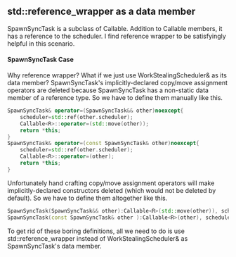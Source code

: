 ## std::reference_wrapper as a data member 

SpawnSyncTask is a subclass of Callable. Addition to Callable members, it has a reference to the scheduler. I find reference wrapper to be satisfyingly helpful in this scenario. 

#### SpawnSyncTask Case 

Why reference wrapper? What if we just use WorkStealingScheduler& as its data member? 
SpawnSyncTask's implicitly-declared copy/move assignment operators are deleted because SpawnSyncTask has a non-static data member of a reference type. So we have to define them manually like this.
```cpp
SpawnSyncTask& operator=(SpawnSyncTask&& other)noexcept{
    scheduler=std::ref(other.scheduler);
    Callable<R>::operator=(std::move(other));
    return *this;
}
SpawnSyncTask& operator=(const SpawnSyncTask& other)noexcept{
    scheduler=std::ref(other.scheduler);
    Callable<R>::operator=(other);
    return *this;
}	
```
Unfortunately hand crafting copy/move assignment operators will make implicitly-declared constructors deleted (which would not be deleted by default). So we have to define them altogether like this.
```cpp
SpawnSyncTask(SpawnSyncTask&& other):Callable<R>(std::move(other)), scheduler(scheduler){}
SpawnSyncTask(const SpawnSyncTask& other ):Callable<R>(other), scheduler(scheduler){}	
```

To get rid of these boring definitions, all we need to do is use std::reference_wrapper<WorkStealingScheduler> instead of  WorkStealingScheduler& as SpawnSyncTask's data member.